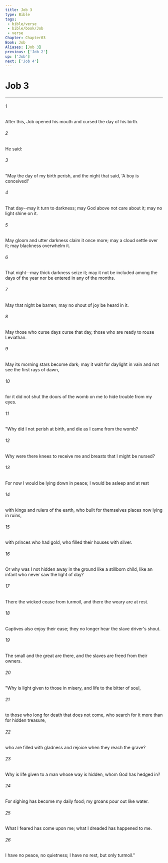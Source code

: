 ```yaml
---
title: Job 3
type: Bible
tags:
 - bible/verse
 - bible/book/Job
 - verse
Chapter: Chapter03
Book: Job
Aliases: [Job 3]
previous: ['Job 2']
up: ['Job']
next: ['Job 4']
---
```

# Job 3

***


###### 1 
After this, Job opened his mouth and cursed the day of his birth. 

###### 2 
He said: 

###### 3 
"May the day of my birth perish, and the night that said, 'A boy is conceived!' 

###### 4 
That day--may it turn to darkness; may God above not care about it; may no light shine on it. 

###### 5 
May gloom and utter darkness claim it once more; may a cloud settle over it; may blackness overwhelm it. 

###### 6 
That night--may thick darkness seize it; may it not be included among the days of the year nor be entered in any of the months. 

###### 7 
May that night be barren; may no shout of joy be heard in it. 

###### 8 
May those who curse days curse that day, those who are ready to rouse Leviathan. 

###### 9 
May its morning stars become dark; may it wait for daylight in vain and not see the first rays of dawn, 

###### 10 
for it did not shut the doors of the womb on me to hide trouble from my eyes. 

###### 11 
"Why did I not perish at birth, and die as I came from the womb? 

###### 12 
Why were there knees to receive me and breasts that I might be nursed? 

###### 13 
For now I would be lying down in peace; I would be asleep and at rest 

###### 14 
with kings and rulers of the earth, who built for themselves places now lying in ruins, 

###### 15 
with princes who had gold, who filled their houses with silver. 

###### 16 
Or why was I not hidden away in the ground like a stillborn child, like an infant who never saw the light of day? 

###### 17 
There the wicked cease from turmoil, and there the weary are at rest. 

###### 18 
Captives also enjoy their ease; they no longer hear the slave driver's shout. 

###### 19 
The small and the great are there, and the slaves are freed from their owners. 

###### 20 
"Why is light given to those in misery, and life to the bitter of soul, 

###### 21 
to those who long for death that does not come, who search for it more than for hidden treasure, 

###### 22 
who are filled with gladness and rejoice when they reach the grave? 

###### 23 
Why is life given to a man whose way is hidden, whom God has hedged in? 

###### 24 
For sighing has become my daily food; my groans pour out like water. 

###### 25 
What I feared has come upon me; what I dreaded has happened to me. 

###### 26 
I have no peace, no quietness; I have no rest, but only turmoil." 
